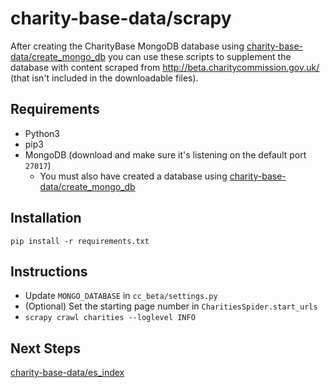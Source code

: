 # charity-base-data/scrapy

After creating the CharityBase MongoDB database using [charity-base-data/create_mongo_db](../create_mongo_db) you can use these scripts to supplement the database with content scraped from http://beta.charitycommission.gov.uk/ (that isn't included in the downloadable files).

## Requirements
* Python3
* pip3
* MongoDB (download and make sure it's listening on the default port `27017`)
  * You must also have created a database using [charity-base-data/create_mongo_db](../create_mongo_db)

## Installation
```shell
pip install -r requirements.txt
```

## Instructions
* Update `MONGO_DATABASE` in `cc_beta/settings.py`
* (Optional) Set the starting page number in `CharitiesSpider.start_urls`
* `scrapy crawl charities --loglevel INFO`

## Next Steps
[charity-base-data/es_index](../es_index)